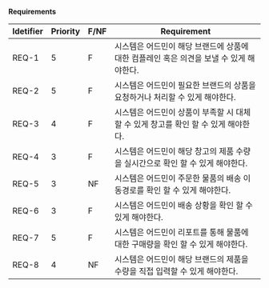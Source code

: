 **Requirements**

| Idetifier | Priority | F/NF | Requirement                                                  |
| --------- | -------- | ---- | ------------------------------------------------------------ |
| REQ-1     | 5        | F    | 시스템은 어드민이 해당 브랜드에 상품에 대한 컴플레인 혹은 의견을 보낼 수 있게 해야한다.  |
| REQ-2     | 5        | F   | 시스템은 어드민이 필요한 브랜드의 상품을 요청하거나 처리할 수 있게 해야한다. |
| REQ-3     | 4        | F    | 시스템은 어드민이 상품이 부족할 시 대체할 수 있게 창고를 확인 할 수 있게 해야한다. |
| REQ-4     | 3        | F   | 시스템은 어드민이 해당 창고의 제품 수량을 실시간으로 확인 할 수 있게 해야한다. |
| REQ-5     | 3        | NF   | 시스템은 어드민이 주문한 물품의 배송 이동경로를 확인 할 수 있게 해야한다. |
| REQ-6     | 3        | F   | 시스템은 어드민이 배송 상황을 확인 할 수 있게 해야한다. |
| REQ-7     | 5        | F    | 시스템은 어드민이 리포트를 통해 물품에 대한 구매량을 확인 할 수 있게 해야한다. |
| REQ-8     | 4        | NF    | 시스템은 어드민이 해당 브랜드의 제품을 수량을 직접 입력할 수 있게 해야한다. |


